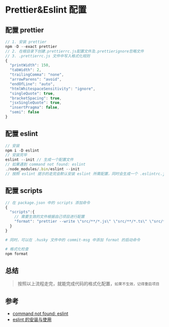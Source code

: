 # Prettier&Eslint 配置

## 配置 prettier

```js
// 1. 安装 prettier
npm -D --exact prettier
// 2. 在根目录下创建.prettierrc.js配置文件及.prettierignore忽略文件
// 3. .prettierrc.js 文件中写入格式化规则
{
  "printWidth": 150,
  "tabWidth": 2,
  "trailingComma": "none",
  "arrowParens": "avoid",
  "endOfLine": "auto",
  "htmlWhitespaceSensitivity": "ignore",
  "singleQuote": true,
  "bracketSpacing": true,
  "jsxSingleQuote": true,
  "insertPragma": false,
  "semi": false
}
```

## 配置 eslint

```js
// 安装
npm i -D eslint
// 安装完毕
eslint --init // 生成一个配置文件
// 如果遇到 command not found: eslint
./node_modules/.bin/eslint --init
// 按照 eslint 提示的走完会默认安装 eslint 所需配置，同时会生成一个 .eslintrc.js 文件，生成默认配置
```

## 配置 scripts

```js
// 在 package.json 中的 scripts 添加命令
{
  "scripts":{
    // 需要生效的文件根据自己项目进行配置
    "format": "prettier --write \"src/**/*.js\" \"src/**/*.ts\" \"src/**/*.tsx\"",
  }
}

```

```bash
# 同时，可以在 .husky 文件中的 commit-msg 中添加 format 的启动命令

# 格式化检查
npm format
```

## 总结

> 按照以上流程走完，就能完成代码的格式化配置，`如果不生效，记得重启项目`

## 参考

- [command not found: eslint](https://github.com/eslint/eslint/issues/10192)
- [eslint 的安装与使用](https://www.cnblogs.com/lsgxeva/p/7994474.html)
